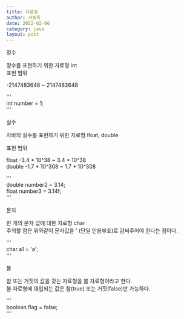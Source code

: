```yaml
---
title: 자료형
author: 서동욱
date: 2022-02-06
category: java
layout: post
---
```


정수  
  
정수를 표현하기 위한 자료형 int  
표현 범위  
  
-2147483648 ~ 2147483648  
  
'''  
int number = 1;  
'''  
  
  
실수  
  
자바의 실수를 표현하기 위한 자료형 float, double  
  
표현 범위  
  
float -3.4 * 10^38 ~ 3.4 * 10^38  
double -1.7 * 10^308 ~ 1.7 * 10^308  
  
'''  
double number2 = 3.14;  
float number3 = 3.14f;  
'''  
  
  
문자  
  
한 개의 문자 값에 대한 자료형 char  
주의할 점은 위와같이 문자값을 ' (단일 인용부호)로 감싸주어야 한다는 점이다.  
  
'''  
char a1 = 'a';  
'''  
  
  
불  
  
참 또는 거짓의 값을 갖는 자료형을 불 자료형이라고 한다.  
불 자료형에 대입되는 값은 참(true) 또는 거짓(false)만 가능하다.  
  
'''  
boolean flag = false;  
'''  